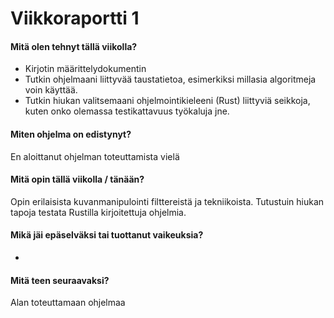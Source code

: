 # Viikkoraportti 1

#### Mitä olen tehnyt tällä viikolla?

- Kirjotin määrittelydokumentin
- Tutkin ohjelmaani liittyvää taustatietoa, esimerkiksi millasia algoritmeja voin käyttää.
- Tutkin hiukan valitsemaani ohjelmointikieleeni (Rust) liittyviä seikkoja, kuten onko olemassa testikattavuus työkaluja jne.

#### Miten ohjelma on edistynyt?

En aloittanut ohjelman toteuttamista vielä

#### Mitä opin tällä viikolla / tänään?

Opin erilaisista kuvanmanipulointi filttereistä ja tekniikoista. Tutustuin hiukan tapoja testata Rustilla kirjoitettuja ohjelmia.

#### Mikä jäi epäselväksi tai tuottanut vaikeuksia?

-

#### Mitä teen seuraavaksi?

Alan toteuttamaan ohjelmaa
